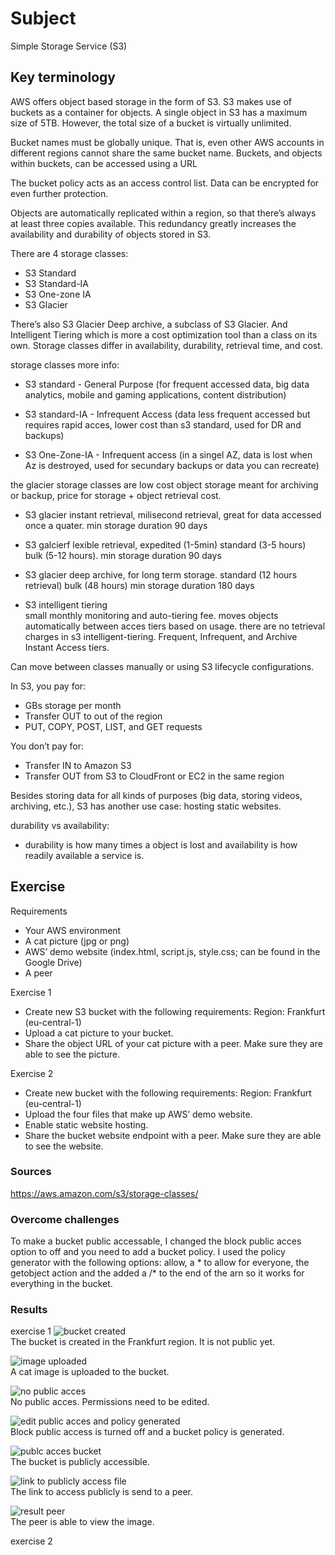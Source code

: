 # Subject
Simple Storage Service (S3)

## Key terminology
AWS offers object based storage in the form of S3. S3 makes use of buckets as a container for objects. A single object in S3 has a maximum size of 5TB. However, the total size of a bucket is virtually unlimited.  

Bucket names must be globally unique. That is, even other AWS accounts in different regions cannot share the same bucket name. Buckets, and objects within buckets, can be accessed using a URL  

The bucket policy acts as an access control list. Data can be encrypted for even further protection.  

Objects are automatically replicated within a region, so that there’s always at least three copies available. This redundancy greatly increases the availability and durability of objects stored in S3.  

There are 4 storage classes:
- S3 Standard
- S3 Standard-IA
- S3 One-zone IA
- S3 Glacier  

There’s also S3 Glacier Deep archive, a subclass of S3 Glacier. And Intelligent Tiering which is more a cost optimization tool than a class on its own.
Storage classes differ in availability, durability, retrieval time, and cost.  

storage classes more info:  
- S3 standard - General Purpose (for frequent accessed data, big data analytics, mobile and gaming applications, content distribution)  
- S3 standard-IA - Infrequent Access (data less frequent accessed but requires rapid acces, lower cost than s3 standard, used for DR and backups) 

- S3 One-Zone-IA - Infrequent access (in a singel AZ, data is lost when Az is destroyed, used for secundary backups or data you can recreate)  

the glacier storage classes are low cost object storage meant for archiving or backup, price for storage + object retrieval cost.  
- S3 glacier instant retrieval, milisecond retrieval, great for data accessed once a quater.  min storage duration 90 days
- S3 galcierf lexible retrieval, expedited (1-5min) standard (3-5 hours) bulk (5-12 hours). min storage duration 90 days  

- S3 glacier deep archive, for long term storage. standard (12 hours retrieval) bulk (48 hours) min storage duration 180 days 

- S3 intelligent tiering  
small monthly monitoring and auto-tiering fee. moves objects automatically between acces tiers based on usage. there are no tetrieval charges in s3 intelligent-tiering. Frequent, Infrequent, and Archive Instant Access tiers.  

Can move between classes manually or using S3 lifecycle configurations.

In S3, you pay for:
- GBs storage per month
- Transfer OUT to out of the region
- PUT, COPY, POST, LIST, and GET requests  

You don’t pay for:
- Transfer IN to Amazon S3
- Transfer OUT from S3 to CloudFront or EC2 in the same region

Besides storing data for all kinds of purposes (big data, storing videos, archiving, etc.), S3 has another use case: hosting static websites.  

durability vs availability:  
- durability is how many times a object is lost and availability is how readily available a service is. 


## Exercise  
Requirements
- Your AWS environment
- A cat picture (jpg or png)
- AWS’ demo website (index.html, script.js, style.css; can be found in the Google Drive)
- A peer


Exercise 1
- Create new S3 bucket with the following requirements: Region: Frankfurt (eu-central-1)
- Upload a cat picture to your bucket.
- Share the object URL of your cat picture with a peer. Make sure they are able to see the picture.  

Exercise 2
- Create new bucket with the following requirements: Region: Frankfurt (eu-central-1)  
- Upload the four files that make up AWS’ demo website.
- Enable static website hosting.
- Share the bucket website endpoint with a peer. Make sure they are able to see the website.



### Sources
https://aws.amazon.com/s3/storage-classes/

### Overcome challenges
To make a bucket public accessable, I changed the block public acces option to off and you need to add a bucket policy. I used the policy generator with the following options: allow, a * to allow for everyone, the getobject action and the added a /* to the end of the arn so it works for everything in the bucket.

### Results  
exercise 1
![bucket created](https://github.com/Techgrounds-Cloud-9/cloud-9-karimtouzani24/blob/2c1d567e794ece8676871c655671c454ab8707aa/00_includes/AWS/S3/s3e1.png)  
The bucket is created in the Frankfurt region. It is not public yet.  

![image uploaded](https://github.com/Techgrounds-Cloud-9/cloud-9-karimtouzani24/blob/2c1d567e794ece8676871c655671c454ab8707aa/00_includes/AWS/S3/s3e1b.png)  
A cat image is uploaded to the bucket.  

![no public acces](https://github.com/Techgrounds-Cloud-9/cloud-9-karimtouzani24/blob/2c1d567e794ece8676871c655671c454ab8707aa/00_includes/AWS/S3/s3e1c.png)  
No public acces. Permissions need to be edited.  

![edit public acces and policy generated](https://github.com/Techgrounds-Cloud-9/cloud-9-karimtouzani24/blob/2c1d567e794ece8676871c655671c454ab8707aa/00_includes/AWS/S3/s3e1d.png)  
Block public access is turned off and a bucket policy is generated.  

![publc acces bucket](https://github.com/Techgrounds-Cloud-9/cloud-9-karimtouzani24/blob/2c1d567e794ece8676871c655671c454ab8707aa/00_includes/AWS/S3/s3e1e.png)  
The bucket is publicly accessible.  

![link to publicly access file](https://github.com/Techgrounds-Cloud-9/cloud-9-karimtouzani24/blob/2c1d567e794ece8676871c655671c454ab8707aa/00_includes/AWS/S3/s3e1f.png)  
The link to access publicly is send to a peer.  

![result peer](https://github.com/Techgrounds-Cloud-9/cloud-9-karimtouzani24/blob/2c1d567e794ece8676871c655671c454ab8707aa/00_includes/AWS/S3/results3e1.png)  
The peer is able to view the image.  


exercise 2  


